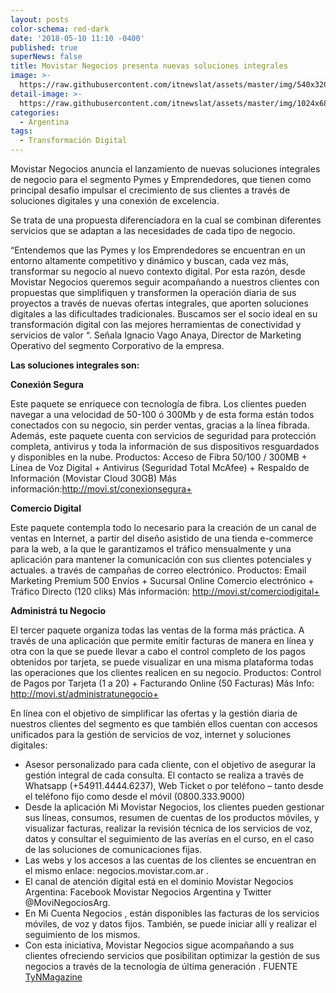 ```yaml
---
layout: posts
color-schema: red-dark
date: '2018-05-10 11:10 -0400'
published: true
superNews: false
title: Movistar Negocios presenta nuevas soluciones integrales
image: >-
  https://raw.githubusercontent.com/itnewslat/assets/master/img/540x320/MovistarARGp.jpg
detail-image: >-
  https://raw.githubusercontent.com/itnewslat/assets/master/img/1024x680/MovistarARGg.jpg
categories:
  - Argentina
tags:
  - Transformación Digital
---
```

Movistar Negocios anuncia el lanzamiento de nuevas soluciones integrales de negocio para el segmento Pymes y Emprendedores, que tienen como principal desafío impulsar el crecimiento de sus clientes a través de soluciones digitales y una conexión de excelencia.

Se trata de una propuesta diferenciadora en la cual se combinan diferentes servicios que se adaptan a las necesidades de cada tipo de negocio.

“Entendemos que las Pymes y los Emprendedores se encuentran en un entorno altamente competitivo y dinámico y buscan, cada vez más, transformar su negocio al nuevo contexto digital. Por esta razón, desde Movistar Negocios queremos seguir acompañando a nuestros clientes con propuestas que simplifiquen y transformen la operación diaria de sus proyectos a través de nuevas ofertas integrales, que aporten soluciones digitales a las dificultades tradicionales. Buscamos ser el socio ideal en su transformación digital con las mejores herramientas de conectividad y servicios de valor “. Señala Ignacio Vago Anaya, Director de Marketing Operativo del segmento Corporativo de la empresa.

**Las soluciones integrales son:**

**Conexión Segura**

Este paquete se enriquece con tecnología de fibra. Los clientes pueden navegar a una velocidad de 50-100 ó 300Mb y de esta forma están todos conectados con su negocio, sin perder ventas, gracias a la línea fibrada. Además, este paquete cuenta con servicios de seguridad para protección completa, antivirus y toda la información de sus dispositivos resguardados y disponibles en la nube. Productos: Acceso de Fibra 50/100 / 300MB + Línea de Voz Digital + Antivirus (Seguridad Total McAfee) + Respaldo de Información (Movistar Cloud 30GB) Más información:http://movi.st/conexionsegura+

**Comercio Digital**

Este paquete contempla todo lo necesario para la creación de un canal de ventas en Internet, a partir del diseño asistido de una tienda e-commerce para la web, a la que le garantizamos el tráfico mensualmente y una aplicación para mantener la comunicación con sus clientes potenciales y actuales. a través de campañas de correo electrónico. Productos: Email Marketing Premium 500 Envíos + Sucursal Online Comercio electrónico + Tráfico Directo (120 cliks) Más información: http://movi.st/comerciodigital+

**Administrá tu Negocio**

El tercer paquete organiza todas las ventas de la forma más práctica. A través de una aplicación que permite emitir facturas de manera en línea y otra con la que se puede llevar a cabo el control completo de los pagos obtenidos por tarjeta, se puede visualizar en una misma plataforma todas las operaciones que los clientes realicen en su negocio. Productos: Control de Pagos por Tarjeta (1 a 20) + Facturando Online (50 Facturas) Más Info: http://movi.st/administratunegocio+

En línea con el objetivo de simplificar las ofertas y la gestión diaria de nuestros clientes del segmento es que también ellos cuentan con accesos unificados para la gestión de servicios de voz, internet y soluciones digitales:

- Asesor personalizado para cada cliente, con el objetivo de asegurar la gestión integral de cada consulta. El contacto se realiza a través de Whatsapp (+54911.4444.6237), Web Ticket o por teléfono – tanto desde el teléfono fijo como desde el móvil (0800.333.9000)
- Desde la aplicación  Mi Movistar Negocios, los clientes pueden gestionar sus líneas, consumos, resumen de cuentas de los productos móviles, y visualizar facturas, realizar la revisión técnica de los servicios de voz, datos y consultar el seguimiento de las averías en el curso, en el caso de las soluciones de comunicaciones fijas.
- Las webs y los accesos a las cuentas de los clientes se encuentran en el mismo enlace:  negocios.movistar.com.ar .
- El canal de atención digital está en el dominio Movistar Negocios Argentina: Facebook Movistar Negocios Argentina y Twitter @MoviNegociosArg.
- En  Mi Cuenta Negocios , están disponibles las facturas de los servicios móviles, de voz y datos fijos. También, se puede iniciar allí y realizar el seguimiento de los mismos.
- Con esta iniciativa, Movistar Negocios sigue acompañando a sus clientes ofreciendo servicios  que posibilitan optimizar la gestión de sus negocios a través de la tecnología de última generación
.
FUENTE [TyNMagazine](http://www.tynmagazine.com/movistar-negocios-presenta-nuevas-soluciones-integrales-para-el-segmento-pymes-y-emprendedores/)